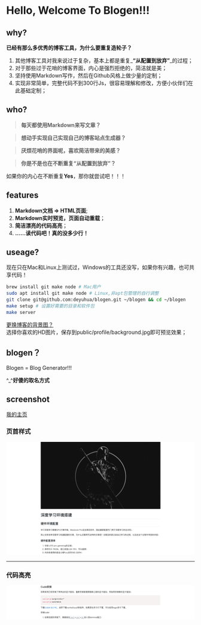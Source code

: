 # Hello, Welcome To Blogen!!!

## why?
**已经有那么多优秀的博客工具，为什么要重复造轮子？**

1. 其他博客工具对我来说过于复杂，基本上都是重复_**“从配置到放弃”**_的过程；
2. 对于那些过于花哨的博客界面，内心是强烈拒绝的，简洁就是美；
3. 坚持使用Markdown写作，然后在Github风格上做少量的定制；
4. 实现非常简单，完整代码不到300行Js，很容易理解和修改，方便小伙伴们在此基础定制；

## who?
> **每天都使用Markdown来写文章？**

> **想动手实现自己实现自己的博客站点生成器？**

> **厌烦花哨的界面呢，喜欢简洁带来的美感？**

> **你是不是也在不断重复“从配置到放弃”？**

如果你的内心在不断重复**Yes**，那你就尝试吧！！！

## features
1. **Markdown文档 => HTML页面**;
2. **Markdown实时预览，页面自动重载**；
3. **简洁漂亮的代码高亮**；
4. **......读代码吧！真的没多少行！**

## useage?
现在只在Mac和Linux上测试过，Windows的工具还没写，如果你有兴趣，也可共享代码！

```bash
brew install git make node # Mac用户
sudo apt install git make node # Linux,非apt包管理的自行调整
git clone git@github.com:deyuhua/blogen.git ~/blogen && cd ~/blogen
make setup # 设置好需要的目录和软件包
make server
```

[更换博客的背景图？](http://wallpaperswide.com/1920x1080-wallpapers-r.html)
<br>
选择你喜欢的HD图片，保存到public/profile/background.jpg即可预览效果；

## blogen？
Blogen = Blog Generator!!! 

^_^**好傻的取名方式**

##  screenshot

[我的主页](www.ai4coder.cn)

### **页首样式**
![](libs/blogen_screenshot01.jpeg)

---
### **代码高亮**

![](libs/blogen_screenshot02.jpeg)
